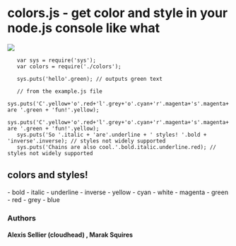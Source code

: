 <h1>colors.js - get color and style in your node.js console like what</h1>

<img src="http://i.imgur.com/goJdO.png" border = "0"/>

       var sys = require('sys');
       var colors = require('./colors');

       sys.puts('hello'.green); // outputs green text

       // from the example.js file
       sys.puts('C'.yellow+'o'.red+'l'.grey+'o'.cyan+'r'.magenta+'s'.magenta+' are '.green + 'fun!'.yellow);
       sys.puts('C'.yellow+'o'.red+'l'.grey+'o'.cyan+'r'.magenta+'s'.magenta+' are '.green + 'fun!'.yellow);
       sys.puts('So '.italic + 'are'.underline + ' styles! '.bold + 'inverse'.inverse); // styles not widely supported
       sys.puts('Chains are also cool.'.bold.italic.underline.red); // styles not widely supported
       
<h2>colors and styles!</h2>
- bold
- italic
- underline
- inverse
- yellow
- cyan
- white
- magenta
- green
- red
- grey
- blue


### Authors 

#### Alexis Sellier (cloudhead) , Marak Squires